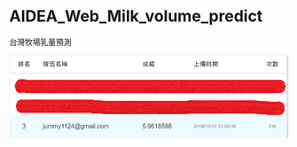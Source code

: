 # AIDEA_Web_Milk_volume_predict
 台灣牧場乳量預測
 
![image](https://github.com/jummy1124/AIDEA_Web_Milk_volume_predict/blob/master/rank.PNG)
